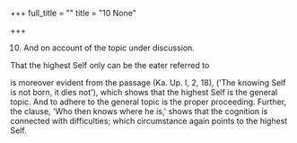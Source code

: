 +++
full_title = ""
title = "10 None"

+++


10. And on account of the topic under discussion.

That the highest Self only can be the eater referred to

is moreover evident from the passage (Ka. Up. I, 2, 18), ('The knowing Self is not born, it dies not'), which shows that the highest Self is the general topic. And to adhere to the general topic is the proper proceeding. Further, the clause, 'Who then knows where he is,' shows that the cognition is connected with difficulties; which circumstance again points to the highest Self.

